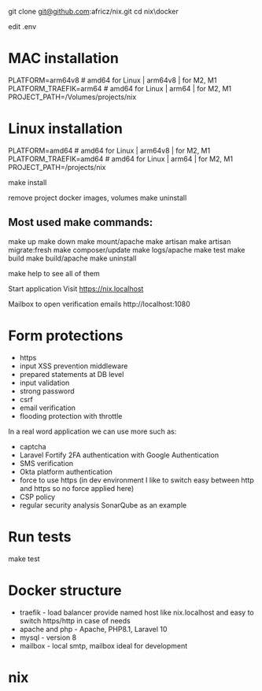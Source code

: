git clone git@github.com:africz/nix.git
cd nix\docker

edit .env

# MAC installation
PLATFORM=arm64v8 # amd64 for Linux | arm64v8 | for M2, M1
PLATFORM_TRAEFIK=arm64 # amd64 for Linux | arm64 | for M2, M1
PROJECT_PATH=/Volumes/projects/nix

# Linux installation
PLATFORM=amd64 # amd64 for Linux | arm64v8 | for M2, M1
PLATFORM_TRAEFIK=amd64 # amd64 for Linux | arm64 | for M2, M1
PROJECT_PATH=/projects/nix

make install

remove project docker images, volumes
make uninstall

Most used make commands:
------------------------
make up
make down
make mount/apache
make artisan
make artisan migrate:fresh
make composer/update 
make logs/apache
make test
make build
make build/apache
make uninstall

make help to see all of them

Start application 
Visit https://nix.localhost

Mailbox to open verification emails
http://localhost:1080

# Form protections
- https
- input XSS prevention middleware
- prepared statements at DB level
- input validation 
- strong password
- csrf 
- email verification
- flooding protection with throttle 

In a real word application we can use more such as:
- captcha 
- Laravel Fortify 2FA authentication with Google Authentication
- SMS verification
- Okta platform authentication
- force to use https 
  (in dev environment I like to switch easy between http and https so no force applied here)
- CSP policy
- regular security analysis SonarQube as an example 



# Run tests

make test

# Docker structure

- traefik        - load balancer provide named host like nix.localhost
                   and easy to switch https/http in case of needs
- apache and php - Apache, PHP8.1, Laravel 10
- mysql          - version 8 
- mailbox        - local smtp, mailbox ideal for development 





# nix
